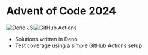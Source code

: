 # Advent of Code 2024
![Deno JS](https://img.shields.io/badge/deno%20js-000000?style=for-the-badge&logo=deno&logoColor=white)![GitHub Actions](https://img.shields.io/badge/github%20actions-%232671E5.svg?style=for-the-badge&logo=githubactions&logoColor=white)

- Solutions written in Deno           
- Test coverage using a simple GitHub Actions setup
